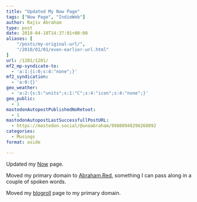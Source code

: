 ```yaml
---
title: "Updated My Now Page"
tags: ["Now Page", "IndieWeb"]
author: Rajiv Abraham
type: post
date: 2018-04-18T14:37:01+00:00
aliases: [
    "/posts/my-original-url/",
    "/2010/01/01/even-earlier-url.html"
]
url: /1201/1201/
mf2_mp-syndicate-to:
  - 'a:1:{i:0;s:4:"none";}'
mf2_syndication:
  - 'a:0:{}'
geo_weather:
  - 'a:2:{s:5:"units";s:1:"C";s:4:"icon";s:4:"none";}'
geo_public:
  - 1
mastodonAutopostPublishedNoRetoot:
  - 1
mastodonAutopostLastSuccessfullPostURL:
  - https://mastodon.social/@unoabraham/99880948296268092
categories:
  - Musings
format: aside

---
```

<p style="text-align: justify;">
  Updated my <a href="https://abraham.red/now/" target="_blank" rel="noopener">Now</a> page.
</p>

<p style="text-align: justify;">
  Moved my primary domain to <a href="https://abraham.red/" target="_blank" rel="noopener">Abraham.Red</a>, something I can pass along in a couple of spoken words.
</p>

<p style="text-align: justify;">
  Moved my <a href="https://abraham.red/blogroll/" target="_blank" rel="noopener">blogroll</a> page to my primary domain.
</p>